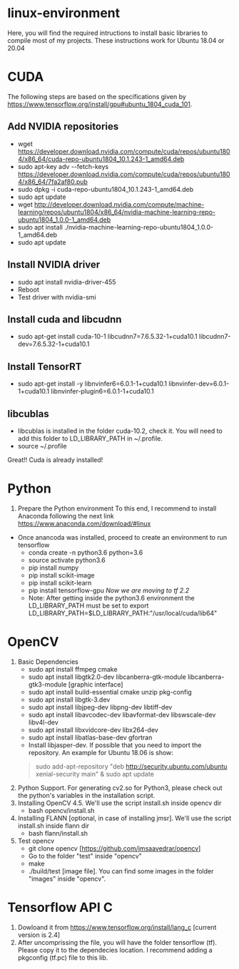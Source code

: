 # linux-environment
Here, you will find the required intructions to install basic libraries to compile most of my projects.
These instructions work for Ubuntu 18.04 or 20.04
# CUDA
The following steps are based on the specifications given by https://www.tensorflow.org/install/gpu#ubuntu_1804_cuda_101.
## Add NVIDIA repositories
- wget https://developer.download.nvidia.com/compute/cuda/repos/ubuntu1804/x86_64/cuda-repo-ubuntu1804_10.1.243-1_amd64.deb
- sudo apt-key adv --fetch-keys https://developer.download.nvidia.com/compute/cuda/repos/ubuntu1804/x86_64/7fa2af80.pub
- sudo dpkg -i cuda-repo-ubuntu1804_10.1.243-1_amd64.deb
- sudo apt update
- wget http://developer.download.nvidia.com/compute/machine-learning/repos/ubuntu1804/x86_64/nvidia-machine-learning-repo-ubuntu1804_1.0.0-1_amd64.deb
- sudo apt install ./nvidia-machine-learning-repo-ubuntu1804_1.0.0-1_amd64.deb
- sudo apt update
## Install NVIDIA driver
- sudo apt install nvidia-driver-455
- Reboot
- Test driver with nvidia-smi
## Install cuda and libcudnn
- sudo apt-get install cuda-10-1 libcudnn7=7.6.5.32-1+cuda10.1 libcudnn7-dev=7.6.5.32-1+cuda10.1
## Install TensorRT
- sudo apt-get install -y libnvinfer6=6.0.1-1+cuda10.1 libnvinfer-dev=6.0.1-1+cuda10.1 libnvinfer-plugin6=6.0.1-1+cuda10.1
## libcublas
- libcublas is installed in the folder cuda-10.2, check it. You will need to add this folder to LD_LIBRARY_PATH in ~/.profile.
- source ~/.profile

Great!! Cuda is already installed!

# Python
1. Prepare the Python environment
To this end, I recommend to install Anaconda following the next link
https://www.anaconda.com/download/#linux
- Once anancoda was installed, proceed to create an environment to run tensorflow
  - conda create -n python3.6 python=3.6
  - source activate python3.6
  - pip install  numpy
  - pip install scikit-image
  - pip install scikit-learn  
  - pip install tensorflow-gpu *Now we are moving to tf 2.2*
  - Note: After getting inside the python3.6 environment the LD_LIBRARY_PATH must be set to export LD_LIBRARY_PATH=$LD_LIBRARY_PATH:"/usr/local/cuda/lib64"
# OpenCV
1. Basic Dependencies
    - sudo apt install ffmpeg cmake
    - sudo apt install libgtk2.0-dev  libcanberra-gtk-module libcanberra-gtk3-module [graphic interface]  
    - sudo apt install build-essential cmake unzip pkg-config
    - sudo apt install libgtk-3.dev
    - sudo apt install libjpeg-dev libpng-dev libtiff-dev
    - sudo apt install libavcodec-dev libavformat-dev libswscale-dev libv4l-dev
    - sudo apt install libxvidcore-dev libx264-dev
    - sudo apt install libatlas-base-dev gfortran
    - Install libjasper-dev. If possible that you need to import the repository. An example for Ubuntu 18.06 is show:
    >sudo add-apt-repository "deb http://security.ubuntu.com/ubuntu xenial-security main" & sudo apt update
3. Python Support.
For generating cv2.so for Python3, please check out the python's variables in the installation script.
4. Installing OpenCV 4.5.
We'll use the script install.sh inside opencv dir
    - bash opencv/install.sh 
5. Installing FLANN [optional, in case of installing jmsr].
We'll use the script install.sh inside flann dir
    - bash flann/install.sh 
6. Test opencv
    - git clone opencv [https://github.com/jmsaavedrar/opencv]
    - Go to the folder "test" inside "opencv"
    - make
    - ./build/test [image file]. You can find some images in the folder "images" inside "opencv".
  
# Tensorflow API C
1. Dowloand it from https://www.tensorflow.org/install/lang_c [current version is 2.4]
2. After uncomprissing the file, you will have the folder tensorflow (tf). Please copy it to the dependecies location. I recommend adding a pkgconfig (tf.pc) file to this lib. 






